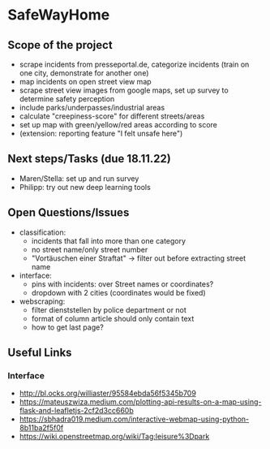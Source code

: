 # SafeWayHome
## Scope of the project
- scrape incidents from presseportal.de, categorize incidents (train on one city, demonstrate for another one)
- map incidents on open street view map
- scrape street view images from google maps, set up survey to determine safety perception
- include parks/underpasses/industrial areas
- calculate "creepiness-score" for different streets/areas
- set up map with green/yellow/red areas according to score
- (extension: reporting feature "I felt unsafe here")

## Next steps/Tasks (due 18.11.22)
- Maren/Stella: set up and run survey
- Philipp: try out new deep learning tools

## Open Questions/Issues
- classification: 
  - incidents that fall into more than one category
  - no street name/only street number
  - "Vortäuschen einer Straftat" -> filter out before extracting street name
- interface:
  - pins with incidents: over Street names or coordinates?
  - dropdown with 2 cities (coordinates would be fixed)
- webscraping:
  - filter dienststellen by police department or not 
  - format of column article should only contain text
  - how to get last page?

## Useful Links
### Interface
- http://bl.ocks.org/williaster/95584ebda56f5345b709
- https://mateuszwiza.medium.com/plotting-api-results-on-a-map-using-flask-and-leafletjs-2cf2d3cc660b
- https://sbhadra019.medium.com/interactive-webmap-using-python-8b11ba2f5f0f
- https://wiki.openstreetmap.org/wiki/Tag:leisure%3Dpark
